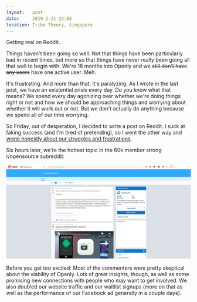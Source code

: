 ```yaml
---
layout:   post
date:     2019-2-11 23:05
location: Tribe Theory, Singapore
---
```


Getting real on Reddit.

Things haven't been going so well. Not that things have been particularly bad in
recent times, but more so that things have never really been going all that well
to begin with. We're 18 months into Openly and we ~~still don't have any users~~
have one active user. Meh.

It's frustrating. And more than that, it's paralyzing. As I wrote in the last
post, we have an existential crisis every day. Do you know what that means? We
spend every day agonizing over whether we're doing things right or not and how
we should be approaching things and worrying about whether it will work out or
not. But we don't actually do anything because we spend all of our time
worrying.

So Friday, out of desperation, I decided to write a post on Reddit. I suck at
faking success (and I'm tired of pretending), so I went the other way and
[wrote honestly about our struggles and frustrations](https://www.reddit.com/r/opensource/comments/aofu8n/what_would_you_like_to_see_in_a_github_for/).

Six hours later, we're the hottest topic in the 60k member strong
r/opensource subreddit:

![Trending on r/opensource](/images/openly/2019-02-09_reddit.png)  

Before you get too excited: Most of the commenters were pretty skeptical about
the viability of Openly. Lots of great insights, though, as well as some
promising new connections with people who may want to get involved. We also
doubled our website traffic and our waitlist signups (more on that as well as
the performance of our Facebook ad generally in a couple days).
